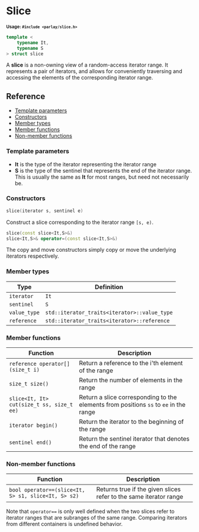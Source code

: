 # Slice

<small>**Usage: `#include <parlay/slice.h>`**</small>

```c++
template <
    typename It,
    typename S
> struct slice
```

A **slice** is a non-owning view of a random-access iterator range. It represents a pair of iterators, and allows for conveniently traversing and accessing the elements of the corresponding iterator range.

## Reference

- [Template parameters](#template-parameters)
- [Constructors](#constructors)
- [Member types](#member-types)
- [Member functions](#member-functions)
- [Non-member functions](#non-member-functions)


### Template parameters

* **It** is the type of the iterator representing the iterator range
* **S** is the type of the sentinel that represents the end of the iterator range. This is usually the same as **It** for most ranges, but need not necessarily be.

### Constructors

```c++
slice(iterator s, sentinel e)
```

Construct a slice corresponding to the iterator range `[s, e)`.

```c++
slice(const slice<It,S>&)
slice<It,S>& operator=(const slice<It,S>&)
```

The copy and move constructors simply copy or move the underlying iterators respectively.

### Member types

Type | Definition
---|---
`iterator` | `It`
`sentinel` | `S`
`value_type` | `std::iterator_traits<iterator>::value_type`
`reference` | `std::iterator_traits<iterator>::reference`

### Member functions

Function | Description
---|---
`reference operator[](size_t i)` | Return a reference to the i'th element of the range
`size_t size()` | Return the number of elements in the range
`slice<It, It> cut(size_t ss, size_t ee)` | Return a slice corresponding to the elements from positions `ss` to `ee` in the range
`iterator begin()` | Return the iterator to the beginning of the range
`sentinel end()` | Return the sentinel iterator that denotes the end of the range

### Non-member functions

Function | Description
---|---
`bool operator==(slice<It, S> s1, slice<It, S> s2)` | Returns true if the given slices refer to the same iterator range

Note that `operator==` is only well defined when the two slices refer to iterator ranges that are subranges of the same range. Comparing iterators from different containers is undefined behavior.

